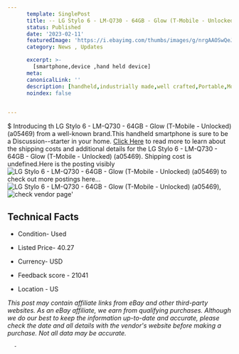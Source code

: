 ```yaml
---
      template: SinglePost
      title: -- LG Stylo 6 - LM-Q730 - 64GB - Glow (T-Mobile - Unlocked) (a05469)
      status: Published
      date: '2023-02-11'
      featuredImage: 'https://i.ebayimg.com/thumbs/images/g/nrgAAOSwQeJjxlG3/s-l225.jpg'
      category: News , Updates

      excerpt: >-
        [smartphone,device ,hand held device]
      meta:
      canonicalLink: ''
      description: [handheld,industrially made,well crafted,Portable,Mobile,Compact,Convenient,Lightweight,Maneuverable,Man-portable,Miniature,Carriable,Hand-held,Light,Holdable,Transportable,Mobile device,Pocket-sized,On-the-go,Wireless,Cordless,Compact size,Convenient size, smartphone,device ,hand held device]
      noindex: false
      

---
```

$
      Introducing th LG Stylo 6 - LM-Q730 - 64GB - Glow (T-Mobile - Unlocked) (a05469) from a well-known brand.This handheld smartphone is sure to be a Discussion--starter in your home. [Click Here](https://www.ebay.com/itm/266045627090?hash=item3df18e1ad2%3Ag%3AnrgAAOSwQeJjxlG3&mkevt=1&mkcid=1&mkrid=711-53200-19255-0&campid=%253CePNCampaignId%253E&customid=%253CreferenceId%253E&toolid=10049) to read more to learn about the shipping costs and additional details for the LG Stylo 6 - LM-Q730 - 64GB - Glow (T-Mobile - Unlocked) (a05469). Shipping cost is undefined.Here is the posting visibly ![LG Stylo 6 - LM-Q730 - 64GB - Glow (T-Mobile - Unlocked) (a05469)](https://i.ebayimg.com/thumbs/images/g/nrgAAOSwQeJjxlG3/s-l225.jpg) to check out more postings here... ![LG Stylo 6 - LM-Q730 - 64GB - Glow (T-Mobile - Unlocked) (a05469)](https://i.ebayimg.com/images/g/nrgAAOSwQeJjxlG3/s-l1600.jpg), ![check vendor page](https://origin-galleryplus.ebayimg.com/ws/web/266045627090_2_0_1/225x225.jpg,https://origin-galleryplus.ebayimg.com/ws/web/266045627090_3_0_1/225x225.jpg)'

      

 ## Technical Facts 



     
      

 - Condition- Used 


      

 - Listed Price- 40.27 


      

 - Currency- USD 


      

 - Feedback score - 21041 


      

 - Location - US 


      
      

 *_This post may contain affiliate links from eBay and other third-party websites. As an eBay affiliate, we earn from qualifying purchases. Although we do our best to keep the information up-to-date and accurate, please check the date and all details with the vendor's website before making a purchase. Not all data may be accurate._*




      -
